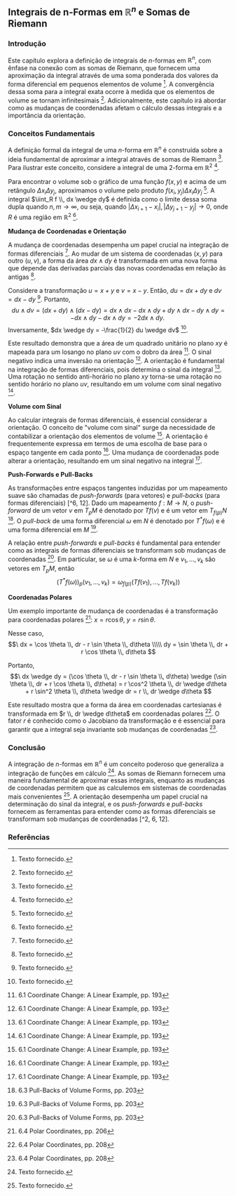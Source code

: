 ## Integrais de n-Formas em $\mathbb{R}^n$ e Somas de Riemann

### Introdução
Este capítulo explora a definição de integrais de *n*-formas em $\mathbb{R}^n$, com ênfase na conexão com as somas de Riemann, que fornecem uma aproximação da integral através de uma soma ponderada dos valores da forma diferencial em pequenos elementos de volume [^1]. A convergência dessa soma para a integral exata ocorre à medida que os elementos de volume se tornam infinitesimais [^1]. Adicionalmente, este capítulo irá abordar como as mudanças de coordenadas afetam o cálculo dessas integrais e a importância da orientação.

### Conceitos Fundamentais

A definição formal da integral de uma *n*-forma em $\mathbb{R}^n$ é construída sobre a ideia fundamental de aproximar a integral através de somas de Riemann [^1]. Para ilustrar este conceito, considere a integral de uma 2-forma em $\mathbb{R}^2$ [^1].

Para encontrar o volume sob o gráfico de uma função $f(x, y)$ e acima de um retângulo $\Delta x_i \Delta y_j$, aproximamos o volume pelo produto $f(x_i, y_j) \Delta x_i \Delta y_j$ [^1]. A integral $\iint_R f \\, dx \wedge dy$ é definida como o limite dessa soma dupla quando $n, m \to \infty$, ou seja, quando $|\Delta x_{i+1} - x_i|, |\Delta y_{j+1} - y_j| \to 0$, onde $R$ é uma região em $\mathbb{R}^2$ [^1].

**Mudança de Coordenadas e Orientação**

A mudança de coordenadas desempenha um papel crucial na integração de formas diferenciais [^1]. Ao mudar de um sistema de coordenadas $(x, y)$ para outro $(u, v)$, a forma da área $dx \wedge dy$ é transformada em uma nova forma que depende das derivadas parciais das novas coordenadas em relação às antigas [^1].

Considere a transformação $u = x + y$ e $v = x - y$. Então, $du = dx + dy$ e $dv = dx - dy$ [^1]. Portanto,
$$\
du \wedge dv = (dx + dy) \wedge (dx - dy) = dx \wedge dx - dx \wedge dy + dy \wedge dx - dy \wedge dy = -dx \wedge dy - dx \wedge dy = -2dx \wedge dy.\
$$
Inversamente, $dx \wedge dy = -\frac{1}{2} du \wedge dv$ [^1].

Este resultado demonstra que a área de um quadrado unitário no plano $xy$ é mapeada para um losango no plano $uv$ com o dobro da área [^2]. O sinal negativo indica uma inversão na orientação [^2]. A orientação é fundamental na integração de formas diferenciais, pois determina o sinal da integral [^2]. Uma rotação no sentido anti-horário no plano $xy$ torna-se uma rotação no sentido horário no plano $uv$, resultando em um volume com sinal negativo [^2].

**Volume com Sinal**

Ao calcular integrais de formas diferenciais, é essencial considerar a orientação. O conceito de "volume com sinal" surge da necessidade de contabilizar a orientação dos elementos de volume [^2]. A orientação é frequentemente expressa em termos de uma escolha de base para o espaço tangente em cada ponto [^2]. Uma mudança de coordenadas pode alterar a orientação, resultando em um sinal negativo na integral [^2].

**Push-Forwards e Pull-Backs**

As transformações entre espaços tangentes induzidas por um mapeamento suave são chamadas de *push-forwards* (para vetores) e *pull-backs* (para formas diferenciais) [^6, 12]. Dado um mapeamento $f: M \to N$, o *push-forward* de um vetor $v$ em $T_pM$ é denotado por $Tf(v)$ e é um vetor em $T_{f(p)}N$ [^12]. O *pull-back* de uma forma diferencial $\omega$ em $N$ é denotado por $T^*f(\omega)$ e é uma forma diferencial em $M$ [^12].

A relação entre *push-forwards* e *pull-backs* é fundamental para entender como as integrais de formas diferenciais se transformam sob mudanças de coordenadas [^12]. Em particular, se $\omega$ é uma *k*-forma em $N$ e $v_1, \dots, v_k$ são vetores em $T_pM$, então
$$\
(T^*f(\omega))_p(v_1, \dots, v_k) = \omega_{f(p)}(Tf(v_1), \dots, Tf(v_k))\
$$

**Coordenadas Polares**

Um exemplo importante de mudança de coordenadas é a transformação para coordenadas polares [^15]:
$x = r \cos \theta$, $y = r \sin \theta$.

Nesse caso,
$$\
dx = \cos \theta \\, dr - r \sin \theta \\, d\theta \\\\\
dy = \sin \theta \\, dr + r \cos \theta \\, d\theta
$$

Portanto,
$$\
dx \wedge dy = (\cos \theta \\, dr - r \sin \theta \\, d\theta) \wedge (\sin \theta \\, dr + r \cos \theta \\, d\theta) = r \cos^2 \theta \\, dr \wedge d\theta + r \sin^2 \theta \\, d\theta \wedge dr = r \\, dr \wedge d\theta
$$

Este resultado mostra que a forma da área em coordenadas cartesianas é transformada em $r \\, dr \wedge d\theta$ em coordenadas polares [^17]. O fator $r$ é conhecido como o Jacobiano da transformação e é essencial para garantir que a integral seja invariante sob mudanças de coordenadas [^17].

### Conclusão

A integração de *n*-formas em $\mathbb{R}^n$ é um conceito poderoso que generaliza a integração de funções em cálculo [^1]. As somas de Riemann fornecem uma maneira fundamental de aproximar essas integrais, enquanto as mudanças de coordenadas permitem que as calculemos em sistemas de coordenadas mais convenientes [^1]. A orientação desempenha um papel crucial na determinação do sinal da integral, e os *push-forwards* e *pull-backs* fornecem as ferramentas para entender como as formas diferenciais se transformam sob mudanças de coordenadas [^2, 6, 12].

### Referências
[^1]: Texto fornecido.
[^2]: 6.1 Coordinate Change: A Linear Example, pp. 193
[^6]: 6.2 Push-Forwards of Vectors, pp. 196
[^12]: 6.3 Pull-Backs of Volume Forms, pp. 203
[^15]: 6.4 Polar Coordinates, pp. 206
[^17]: 6.4 Polar Coordinates, pp. 208
<!-- END -->